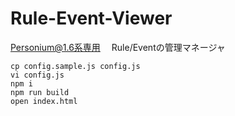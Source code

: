 # Rule-Event-Viewer

Personium@1.6系専用　
Rule/Eventの管理マネージャ

```
cp config.sample.js config.js
vi config.js
npm i
npm run build
open index.html

```
